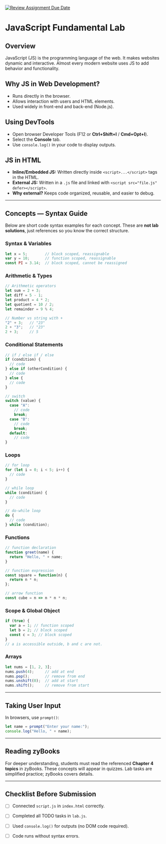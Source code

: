 [![Review Assignment Due Date](https://classroom.github.com/assets/deadline-readme-button-22041afd0340ce965d47ae6ef1cefeee28c7c493a6346c4f15d667ab976d596c.svg)](https://classroom.github.com/a/do3A9tGZ)
# JavaScript Fundamental Lab

## Overview
JavaScript (JS) is the programming language of the web. It makes websites dynamic and interactive. Almost every modern website uses JS to add behavior and functionality.

## Why JS in Web Development?
- Runs directly in the browser.
- Allows interaction with users and HTML elements.
- Used widely in front-end and back-end (Node.js).

## Using DevTools
- Open browser Developer Tools (F12 or **Ctrl+Shift+I** / **Cmd+Opt+I**).
- Select the **Console** tab.
- Use `console.log()` in your code to display outputs.

## JS in HTML
- **Inline/Embedded JS:** Written directly inside `<script>...</script>` tags in the HTML.
- **External JS:** Written in a `.js` file and linked with `<script src="file.js" defer></script>`.
- **Why external?** Keeps code organized, reusable, and easier to debug.

---

## Concepts — Syntax Guide
Below are short code syntax examples for each concept. These are **not lab solutions**, just references so you know the correct structure.

### Syntax & Variables
```js
let x = 5;        // block scoped, reassignable
var y = 10;       // function scoped, reassignable
const PI = 3.14;  // block scoped, cannot be reassigned
```

### Arithmetic & Types
```js
// Arithmetic operators
let sum = 2 + 3;
let diff = 5 - 1;
let product = 4 * 2;
let quotient = 10 / 2;
let remainder = 9 % 4;

// Number vs string with +
"2" + 3;   // "23"
2 + "3";   // "23"
2 + 3;     // 5
```

### Conditional Statements
```js
// if / else if / else
if (condition) {
  // code
} else if (otherCondition) {
  // code
} else {
  // code
}

// switch
switch (value) {
  case "A":
    // code
    break;
  case "B":
    // code
    break;
  default:
    // code
}
```

### Loops
```js
// for loop
for (let i = 0; i < 5; i++) {
  // code
}

// while loop
while (condition) {
  // code
}

// do-while loop
do {
  // code
} while (condition);
```

### Functions
```js
// function declaration
function greet(name) {
  return "Hello, " + name;
}

// function expression
const square = function(n) {
  return n * n;
};

// arrow function
const cube = n => n * n * n;
```

### Scope & Global Object
```js
if (true) {
  var a = 1; // function scoped
  let b = 2; // block scoped
  const c = 3; // block scoped
}
// a is accessible outside, b and c are not.
```

### Arrays
```js
let nums = [1, 2, 3];
nums.push(4);     // add at end
nums.pop();       // remove from end
nums.unshift(0);  // add at start
nums.shift();     // remove from start
```

---

## Taking User Input
In browsers, use `prompt()`:
```js
let name = prompt("Enter your name:");
console.log("Hello, " + name);
```

---

## Reading zyBooks
For deeper understanding, students must read the referenced **Chapter 4 topics** in zyBooks. These concepts will appear in quizzes. Lab tasks are simplified practice; zyBooks covers details.

---

## Checklist Before Submission
- [ ] Connected `script.js` in `index.html` correctly.
- [ ] Completed all TODO tasks in `lab.js`.
- [ ] Used `console.log()` for outputs (no DOM code required).
- [ ] Code runs without syntax errors.

